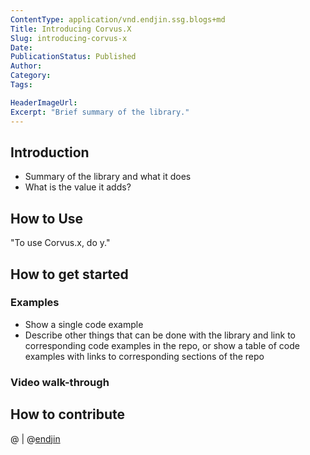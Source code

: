 ```yaml
---
ContentType: application/vnd.endjin.ssg.blogs+md
Title: Introducing Corvus.X
Slug: introducing-corvus-x
Date: 
PublicationStatus: Published
Author: 
Category:
Tags:

HeaderImageUrl: 
Excerpt: "Brief summary of the library."
---
```

## Introduction

- Summary of the library and what it does
- What is the value it adds?

## How to Use

"To use Corvus.x, do y."

## How to get started

### Examples

- Show a single code example
- Describe other things that can be done with the library and link to corresponding code examples in the repo, or show a table of code examples with links to corresponding sections of the repo

### Video walk-through

## How to contribute

@[](https://twitter.com/) | @[endjin](http://twitter.com/endjin)